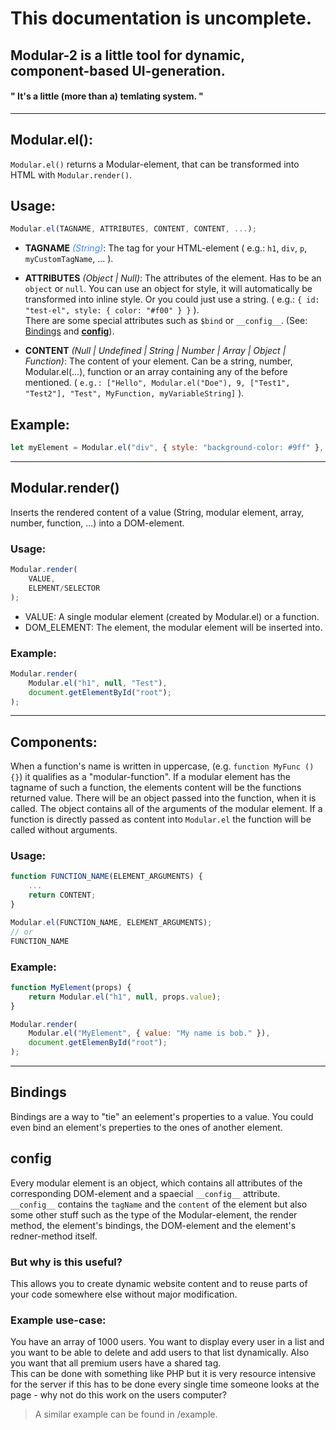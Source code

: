 # This documentation is uncomplete.

## Modular-2 is a little tool for dynamic, component-based UI-generation.<br>
#### " It's a little (more than a) temlating system. "
<hr>

## Modular.el():
`Modular.el()` returns a Modular-element, that can be transformed into HTML with `Modular.render()`.

## Usage:
```js
Modular.el(TAGNAME, ATTRIBUTES, CONTENT, CONTENT, ...);
```
- <b>TAGNAME</b> <i style="color:#4286f4">(String)</i>: The tag for your HTML-element ( e.g.: `h1`, `div`, `p`, `myCustomTagName`, ... ).

- <b>ATTRIBUTES</b> <i>(Object | Null)</i>: The attributes of the element. Has to be an `object` or `null`. You can use an object for style, it will automatically be transformed into inline style. Or you could just use a string. ( e.g.: `{ id: "test-el", style: { color: "#f00" } }` ).<br>There are some special attributes such as `$bind` or `__config__`. (See: [Bindings](#Bindings) and [__config__](#config)).

- <b>CONTENT</b> <i>(Null | Undefined | String | Number | Array | Object | Function)</i>: The content of your element. Can be a string, number, Modular.el(...), function or an array containing any of the before mentioned. ( `e.g.: ["Hello", Modular.el("Doe"), 9, ["Test1", "Test2"], "Test", MyFunction, myVariableString]` ).

## Example:
```js
let myElement = Modular.el("div", { style: "background-color: #9ff" }, "Hello World");
```
<hr>

## Modular.render()
Inserts the rendered content of a value (String, modular element, array, number, function, ...) into a DOM-element.
### Usage:
```js
Modular.render(
    VALUE,
    ELEMENT/SELECTOR
);
```
- VALUE: A single modular element (created by Modular.el) or a function.
- DOM_ELEMENT: The element, the modular element will be inserted into.

### Example:
```js
Modular.render(
    Modular.el("h1", null, "Test"),
    document.getElementById("root");
);
```
<hr>

## Components:
When a function's name is written in uppercase, (e.g. `function MyFunc () {}`) it qualifies as a "modular-function". If a modular element has the tagname of such a function, the elements content will be the functions returned value. There will be an object passed into the function, when it is called. The object contains all of the arguments of the modular element. If a function is directly passed as content into `Modular.el` the function will be called without arguments.
### Usage:
```js
function FUNCTION_NAME(ELEMENT_ARGUMENTS) {
    ...
    return CONTENT;
}

Modular.el(FUNCTION_NAME, ELEMENT_ARGUMENTS);
// or
FUNCTION_NAME
```

### Example:
```js
function MyElement(props) {
    return Modular.el("h1", null, props.value);
}

Modular.render(
    Modular.el("MyElement", { value: "My name is bob." }),
    document.getElemenById("root");
);
```
<hr>

## Bindings
Bindings are a way to "tie" an eelement's properties to a value. You could even bind an element's preperties to the ones of another element.

## __config__
Every modular element is an object, which contains all attributes of the corresponding DOM-element and a spaecial `__config__` attribute. `__config__` contains the `tagName` and the `content` of the element but also some other stuff such as the type of the Modular-element, the render method, the element's bindings, the DOM-element and the element's redner-method itself.

### But why is this useful?
This allows you to create dynamic website content and to reuse parts of your code somewhere else without major modification.<br>
### Example use-case:
You have an array of 1000 users. You want to display every user in a list and you want to be able to delete and add users to that list dynamically. Also you want that all premium users have a shared tag.
<br>
This can be done with something like PHP but it is very resource intensive for the server if this has to be done every single time someone looks at the page - why not do this work on the users computer?<br>
> A similar example can be found in /example.